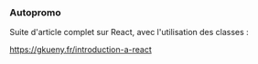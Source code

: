 ### Autopromo

Suite d'article complet sur React, avec l'utilisation des classes :

https://gkueny.fr/introduction-a-react
